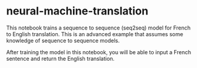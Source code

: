 # neural-machine-translation

This notebook trains a sequence to sequence (seq2seq) model for French to English translation. This is an advanced example that assumes some knowledge of sequence to sequence models.

After training the model in this notebook, you will be able to input a French sentence and return the English translation.

